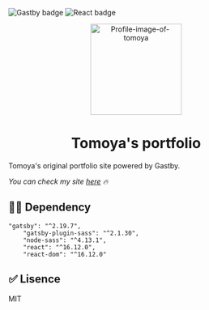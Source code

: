 ![Gastby badge](https://badgen.net/badge/Gastby/2.19.7/purple)
![React badge](https://badgen.net/badge/React/16.12.0/cyan)

<p align="center">
  <a href="https://github.com/Tomoya-Sonok/my-portfolio">
    <img alt="Profile-image-of-tomoya" src="https://avatars1.githubusercontent.com/u/50537591?s=460&v=4" width="180" />
  </a>
</p>
<h1 align="center">
Tomoya's portfolio
</h1>

Tomoya's original portfolio site powered by Gastby.

_You can check my site [here]("https://competent-almeida-c64f95.netlify.com") 🔥_
 
## 🐱‍🐉 Dependency
```
"gatsby": "^2.19.7",
    "gatsby-plugin-sass": "^2.1.30",
    "node-sass": "^4.13.1",
    "react": "^16.12.0",
    "react-dom": "^16.12.0"
```

## ✅ Lisence
MIT
